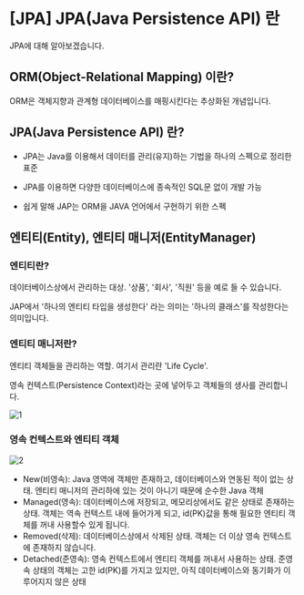 # [JPA] JPA(Java Persistence API) 란

JPA에 대해 알아보겠습니다.



## ORM(Object-Relational Mapping) 이란?

ORM은 객체지향과 관계형 데이터베이스를 매핑시킨다는 추상화된 개념입니다.



## JPA(Java Persistence API) 란?

* JPA는 Java를 이용해서 데이터를 관리(유지)하는 기법을 하나의 스펙으로 정리한 표준

* JPA를 이용하면 다양한 데이터베이스에 종속적인 SQL문 없이 개발 가능

* 쉽게 말해 JAP는 ORM을 JAVA 언어에서 구현하기 위한 스펙



## 엔티티(Entity), 엔티티 매니저(EntityManager)

### 엔티티란?

데이터베이스상에서 관리하는 대상. '상품', '회사', '직원' 등을 예로 들 수 있습니다.

JAP에서 '하나의 엔티티 타입을 생성한다' 라는 의미는 '하나의 클래스'를 작성한다는 의미입니다.



### 엔티티 매니저란?

엔티티 객체들을 관리하는 역할. 여기서 관리란 'Life Cycle'.

영속 컨텍스트(Persistence Context)라는 곳에 넣어두고 객체들의 생사를 관리합니다.



![1](1.png)



### 영속 컨텍스트와 엔티티 객체

![2](2.png)

- New(비영속): Java 영역에 객체만 존재하고, 데이터베이스와 연동된 적이 없는 상태. 엔티티 매니저의 관리하에 있는 것이 아니기 때문에 순수한 Java 객체
- Managed(영속): 데이터베이스에 저장되고, 메모리상에서도 같은 상태로 존재하는 상태. 객체는 역속 컨텍스트 내에 들어가게 되고, id(PK)값을 통해 필요한 엔티티 객체를 꺼내 사용할수 있게 됩니다.
- Removed(삭제): 데이터베이스상에서 삭제된 상태. 객체는 더 이상 영속 컨텍스트에 존재하지 않습니다.
- Detached(준영속): 영속 컨텍스트에서 엔티티 객체를 꺼내서 사용하는 상태. 준영속 상태의 객체는 고한 id(PK)를 가지고 있지만, 아직 데이터베이스와 동기화가 이루어지지 않은 상태











